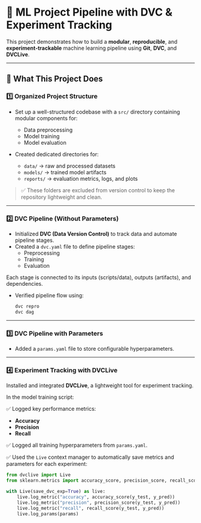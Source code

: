 # 🚀 ML Project Pipeline with DVC & Experiment Tracking

This project demonstrates how to build a **modular**, **reproducible**, and **experiment-trackable** machine learning pipeline using **Git**, **DVC**, and **DVCLive**.

---

## 📌 What This Project Does

### 1️⃣ Organized Project Structure

- Set up a well-structured codebase with a `src/` directory containing modular components for:
  - Data preprocessing
  - Model training
  - Model evaluation

- Created dedicated directories for:
  - `data/` → raw and processed datasets  
  - `models/` → trained model artifacts  
  - `reports/` → evaluation metrics, logs, and plots  

> ✅ These folders are excluded from version control to keep the repository lightweight and clean.

---

### 2️⃣ DVC Pipeline (Without Parameters)

- Initialized **DVC (Data Version Control)** to track data and automate pipeline stages.
- Created a `dvc.yaml` file to define pipeline stages:
  - Preprocessing
  - Training
  - Evaluation

Each stage is connected to its inputs (scripts/data), outputs (artifacts), and dependencies.

- Verified pipeline flow using:
  ```bash
  dvc repro
  dvc dag

---

### 3️⃣ DVC Pipeline with Parameters

- Added a `params.yaml` file to store configurable hyperparameters.

---

### 4️⃣ Experiment Tracking with DVCLive

Installed and integrated **DVCLive**, a lightweight tool for experiment tracking.

In the model training script:

✅ Logged key performance metrics:
- **Accuracy**
- **Precision**
- **Recall**

✅ Logged all training hyperparameters from `params.yaml`.

✅ Used the `Live` context manager to automatically save metrics and parameters for each experiment:

```python
from dvclive import Live
from sklearn.metrics import accuracy_score, precision_score, recall_score

with Live(save_dvc_exp=True) as live:
    live.log_metric("accuracy", accuracy_score(y_test, y_pred))
    live.log_metric("precision", precision_score(y_test, y_pred))
    live.log_metric("recall", recall_score(y_test, y_pred))
    live.log_params(params)


